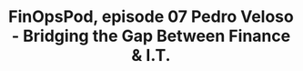 ---
title: FinOpsPod, episode 07 Pedro Veloso - Bridging the Gap Between Finance & I.T.
description: The Finance episode! Pedro Veloso, International Man of FinOps, has performed FinOps-style roles in Brazil and Germany. Joe & Pedro discuss finance diving into the world of cloud, some of the misconceptions, the challenges and the problems that need to be worked on in order to provide data for real-time decision making.
date-added: Jun 2022
type: Podcast
source: Foundation Contribution
label: 
cloud-provider: 
  - Multi-Cloud
link: https://finopspod.captivate.fm/episode/pedro-veloso-bridging-the-gap-between-finance-i-t
permalink: /resources/not-here/
weight: 20
listing: true
---